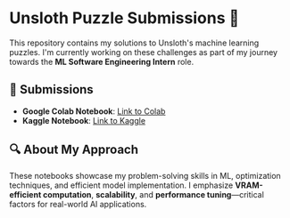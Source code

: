 # Unsloth Puzzle Submissions 🚀

This repository contains my solutions to Unsloth's machine learning puzzles. I'm currently working on these challenges as part of my journey towards the **ML Software Engineering Intern** role.

## 📌 Submissions

- **Google Colab Notebook**: [Link to Colab](https://colab.research.google.com/drive/1rIUf9SZWHGoFiCpt2YbrDPwfbVNUaoZZ?usp=sharing)  
- **Kaggle Notebook**: [Link to Kaggle](https://www.kaggle.com/code/liuserr/notebook2313628fdd)  

## 🔍 About My Approach

These notebooks showcase my problem-solving skills in ML, optimization techniques, and efficient model implementation. I emphasize **VRAM-efficient computation**, **scalability**, and **performance tuning**—critical factors for real-world AI applications.


